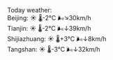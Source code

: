 Today weather:  
Beijing: ☀️   🌡️-2°C 🌬️↘30km/h  
Tianjin: ☀️   🌡️-2°C 🌬️↓39km/h  
Shijiazhuang: ☀️   🌡️+3°C 🌬️↓8km/h  
Tangshan: ☀️   🌡️-3°C 🌬️↓32km/h  

